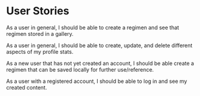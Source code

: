 # User Stories

As a user in general, I should be able to create a regimen and see that regimen stored in a gallery.

As a user in general, I should be able to create, update, and delete different aspects of my profile stats.

As a new user that has not yet created an account, I should be able create a regimen that can be saved locally for further use/reference.

As a user with a registered account, I should be able to log in and see my created content.
